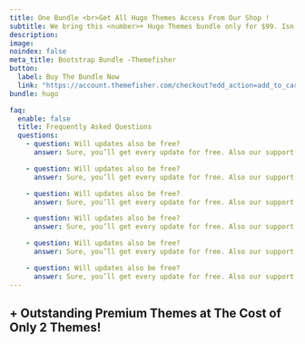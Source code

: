 ```yaml
---
title: One Bundle <br>Get All Hugo Themes Access From Our Shop !
subtitle: We bring this <number>+ Hugo Themes bundle only for $99. Isn't it unbelievable?
description:
image:
noindex: false
meta_title: Bootstrap Bundle -Themefisher
button:
  label: Buy The Bundle Now
  link: "https://account.themefisher.com/checkout?edd_action=add_to_cart&download_id=778120&edd_options%5Bprice_id%5D=1"
bundle: hugo

faq:
  enable: false
  title: Frequently Asked Questions
  questions:
    - question: Will updates also be free?
      answer: Sure, you’ll get every update for free. Also our support is free. If you face any issue feel free to to submit a support ticket from our contact page .

    - question: Will updates also be free?
      answer: Sure, you’ll get every update for free. Also our support is free. If you face any issue feel free to to submit a support ticket from our contact page .

    - question: Will updates also be free?
      answer: Sure, you’ll get every update for free. Also our support is free. If you face any issue feel free to to submit a support ticket from our contact page .

    - question: Will updates also be free?
      answer: Sure, you’ll get every update for free. Also our support is free. If you face any issue feel free to to submit a support ticket from our contact page .

    - question: Will updates also be free?
      answer: Sure, you’ll get every update for free. Also our support is free. If you face any issue feel free to to submit a support ticket from our contact page .

    - question: Will updates also be free?
      answer: Sure, you’ll get every update for free. Also our support is free. If you face any issue feel free to to submit a support ticket from our contact page .
---
```


## <number> + Outstanding Premium Themes at The Cost of Only 2 Themes!
